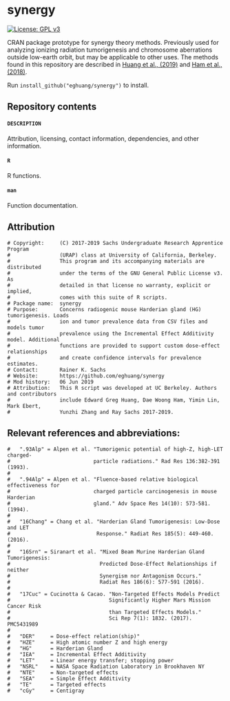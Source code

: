 # synergy

[![License: GPL v3](https://img.shields.io/badge/License-GPL%20v3-blue.svg)](https://www.gnu.org/licenses/gpl-3.0.en.html)  

CRAN package prototype for synergy theory methods. Previously used for analyzing ionizing radiation tumorigenesis and chromosome aberrations outside low-earth orbit, but may be applicable to other uses. The methods found in this repository are described in [Huang et al., (2019)](https://link.springer.com/article/10.1007%2Fs00411-018-00774-x) and [Ham et al., (2018)](https://www.rrjournal.org/doi/full/10.1667/RR14948.1).

Run `install_github("eghuang/synergy")` to install.

## Repository contents

#### `DESCRIPTION`
Attribution, licensing, contact information, dependencies, and other information. 

#### `R`
R functions.

#### `man` 
Function documentation.

## Attribution

    # Copyright:     (C) 2017-2019 Sachs Undergraduate Research Apprentice Program
    #                (URAP) class at University of California, Berkeley.
    #                This program and its accompanying materials are distributed
    #                under the terms of the GNU General Public License v3. As
    #                detailed in that license no warranty, explicit or implied,
    #                comes with this suite of R scripts.
    # Package name:  synergy
    # Purpose:       Concerns radiogenic mouse Harderian gland (HG) tumorigenesis. Loads
    #                ion and tumor prevalence data from CSV files and models tumor
    #                prevalence using the Incremental Effect Additivity model. Additional
    #                functions are provided to support custom dose-effect relationships 
    #                and create confidence intervals for prevalence estimates.
    # Contact:       Rainer K. Sachs
    # Website:       https://github.com/eghuang/synergy
    # Mod history:   06 Jun 2019
    # Attribution:   This R script was developed at UC Berkeley. Authors and contributors
    #                include Edward Greg Huang, Dae Woong Ham, Yimin Lin, Mark Ebert,
    #                Yunzhi Zhang and Ray Sachs 2017-2019.

## Relevant references and abbreviations:

    #   ".93Alp" = Alpen et al. "Tumorigenic potential of high-Z, high-LET charged-
    #                           particle radiations." Rad Res 136:382-391 (1993).
    #
    #   ".94Alp" = Alpen et al. "Fluence-based relative biological effectiveness for
    #                           charged particle carcinogenesis in mouse Harderian
    #                           gland." Adv Space Res 14(10): 573-581. (1994).
    #
    #   "16Chang" = Chang et al. "Harderian Gland Tumorigenesis: Low-Dose and LET
    #                            Response." Radiat Res 185(5): 449-460. (2016).
    #
    #   "16Srn" = Siranart et al. "Mixed Beam Murine Harderian Gland Tumorigenesis:
    #                             Predicted Dose-Effect Relationships if neither
    #                             Synergism nor Antagonism Occurs."
    #                             Radiat Res 186(6): 577-591 (2016).
    #
    #   "17Cuc" = Cucinotta & Cacao. "Non-Targeted Effects Models Predict
    #                                Significantly Higher Mars Mission Cancer Risk
    #                                than Targeted Effects Models."
    #                                Sci Rep 7(1): 1832. (2017). PMC5431989
    #
    #   "DER"     = Dose-effect relation(ship)"
    #   "HZE"     = High atomic number Z and high energy
    #   "HG"      = Harderian Gland
    #   "IEA"     = Incremental Effect Additivity
    #   "LET"     = Linear energy transfer; stopping power
    #   "NSRL"    = NASA Space Radiation Laboratory in Brookhaven NY
    #   "NTE"     = Non-targeted effects
    #   "SEA"     = Simple Effect Additivity
    #   "TE"      = Targeted effects
    #   "cGy"     = Centigray
    
